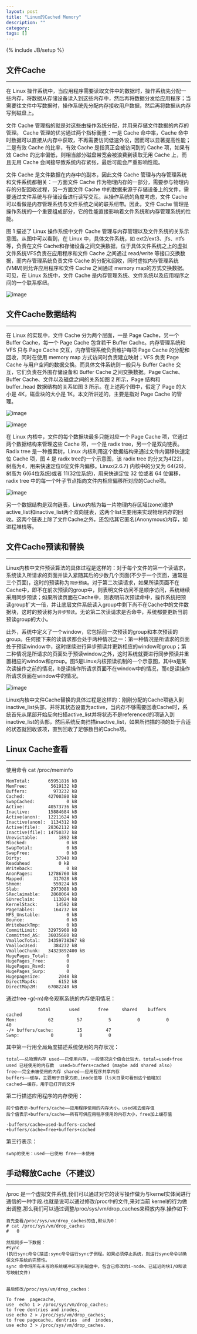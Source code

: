 ```yaml
---
layout: post
title: "Linux的Cached Memory"
description: ""
category: 
tags: []
---
```

{% include JB/setup %}

## 文件Cache

-------------------------------------------

在 Linux 操作系统中，当应用程序需要读取文件中的数据时，操作系统先分配一些内存，将数据从存储设备读入到这些内存中，然后再将数据分发给应用程序；当需要往文件中写数据时，操作系统先分配内存接收用户数据，然后再将数据从内存写到磁盘上。

文件 Cache 管理指的就是对这些由操作系统分配，并用来存储文件数据的内存的管理。 Cache 管理的优劣通过两个指标衡量：一是 Cache 命中率，Cache 命中时数据可以直接从内存中获取，不再需要访问低速外设，因而可以显著提高性能；二是有效 Cache 的比率，有效 Cache 是指真正会被访问到的 Cache 项，如果有效 Cache 的比率偏低，则相当部分磁盘带宽会被浪费到读取无用 Cache 上，而且无用 Cache 会间接导致系统内存紧张，最后可能会严重影响性能。

文件 Cache 是文件数据在内存中的副本，因此文件 Cache 管理与内存管理系统和文件系统都相关：一方面文件 Cache 作为物理内存的一部分，需要参与物理内存的分配回收过程，另一方面文件 Cache 中的数据来源于存储设备上的文件，需要通过文件系统与存储设备进行读写交互。从操作系统的角度考虑，文件 Cache 可以看做是内存管理系统与文件系统之间的联系纽带。因此，文件 Cache 管理是操作系统的一个重要组成部分，它的性能直接影响着文件系统和内存管理系统的性能。

图 1 描述了 Linux 操作系统中文件 Cache 管理与内存管理以及文件系统的关系示意图。从图中可以看到，在 Linux 中，具体文件系统，如 ext2/ext3、jfs、ntfs 等，负责在文件 Cache和存储设备之间交换数据，位于具体文件系统之上的虚拟文件系统VFS负责在应用程序和文件 Cache 之间通过 read/write 等接口交换数据，而内存管理系统负责文件 Cache 的分配和回收，同时虚拟内存管理系统(VMM)则允许应用程序和文件 Cache 之间通过 memory map的方式交换数据。可见，在 Linux 系统中，文件 Cache 是内存管理系统、文件系统以及应用程序之间的一个联系枢纽。

![image](https://raw.githubusercontent.com/yuzujin/yuzujin.github.com/master/images/cache.jpg)

## 文件Cache数据结构

-------------------------------------------

在 Linux 的实现中，文件 Cache 分为两个层面，一是 Page Cache，另一个 Buffer Cache，每一个 Page Cache 包含若干 Buffer Cache。内存管理系统和 VFS 只与 Page Cache 交互，内存管理系统负责维护每项 Page Cache 的分配和回收，同时在使用 memory map 方式访问时负责建立映射；VFS 负责 Page Cache 与用户空间的数据交换。而具体文件系统则一般只与 Buffer Cache 交互，它们负责在外围存储设备和 Buffer Cache 之间交换数据。Page Cache、Buffer Cache、文件以及磁盘之间的关系如图 2 所示，Page 结构和 buffer_head 数据结构的关系如图 3 所示。在上述两个图中，假定了 Page 的大小是 4K，磁盘块的大小是 1K。本文所讲述的，主要是指对 Page Cache 的管理。

![image](https://raw.githubusercontent.com/yuzujin/yuzujin.github.com/master/images/cache1.jpg)

![image](https://raw.githubusercontent.com/yuzujin/yuzujin.github.com/master/images/cache2.jpg)

在 Linux 内核中，文件的每个数据块最多只能对应一个 Page Cache 项，它通过两个数据结构来管理这些 Cache 项，一个是 radix tree，另一个是双向链表。Radix tree 是一种搜索树，Linux 内核利用这个数据结构来通过文件内偏移快速定位 Cache 项，图 4 是 radix tree的一个示意图，该 radix tree 的分叉为4(22)，树高为4，用来快速定位8位文件内偏移。Linux(2.6.7) 内核中的分叉为 64(26)，树高为 6(64位系统)或者 11(32位系统)，用来快速定位 32 位或者 64 位偏移，radix tree 中的每一个叶子节点指向文件内相应偏移所对应的Cache项。

![image](https://raw.githubusercontent.com/yuzujin/yuzujin.github.com/master/images/cache3.gif)

另一个数据结构是双向链表，Linux内核为每一片物理内存区域(zone)维护active_list和inactive_list两个双向链表，这两个list主要用来实现物理内存的回收。这两个链表上除了文件Cache之外，还包括其它匿名(Anonymous)内存，如进程堆栈等。

## 文件Cache预读和替换

--------------------------------------------

Linux内核中文件预读算法的具体过程是这样的：对于每个文件的第一个读请求，系统读入所请求的页面并读入紧随其后的少数几个页面(不少于一个页面，通常是三个页面)，这时的预读称为`同步预读`。对于第二次读请求，如果所读页面不在Cache中，即不在前次预读的group中，则表明文件访问不是顺序访问，系统继续采用同步预读；如果所读页面在Cache中，则表明前次预读命中，操作系统把预读group扩大一倍，并让底层文件系统读入group中剩下尚不在Cache中的文件数据块，这时的预读称为`异步预读`。无论第二次读请求是否命中，系统都要更新当前预读group的大小。

此外，系统中定义了一个window，它包括前一次预读的group和本次预读的group。任何接下来的读请求都会处于两种情况之一：第一种情况是所请求的页面处于预读window中，这时继续进行异步预读并更新相应的window和group；第二种情况是所请求的页面处于预读window之外，这时系统就要进行同步预读并重置相应的window和group。图5是Linux内核预读机制的一个示意图，其中a是某次读操作之前的情况，b是读操作所请求页面不在window中的情况，而c是读操作所请求页面在window中的情况。

![image](https://raw.githubusercontent.com/yuzujin/yuzujin.github.com/master/images/cache4.gif)

Linux内核中文件Cache替换的具体过程是这样的：刚刚分配的Cache项链入到inactive_list头部，并将其状态设置为active，当内存不够需要回收Cache时，系统首先从尾部开始反向扫描active_list并将状态不是referenced的项链入到inactive_list的头部，然后系统反向扫描inactive_list，如果所扫描的项的处于合适的状态就回收该项，直到回收了足够数目的Cache项。

## Linux Cache查看

--------------------------------------------

使用命令 cat /proc/meminfo

	MemTotal:       65951816 kB
	MemFree:         5619132 kB
	Buffers:          973232 kB
	Cached:         42700380 kB
	SwapCached:            0 kB
	Active:         40573736 kB
	Inactive:       15884684 kB
	Active(anon):   12211624 kB
	Inactive(anon):  1134312 kB
	Active(file):   28362112 kB
	Inactive(file): 14750372 kB
	Unevictable:        1892 kB
	Mlocked:               0 kB
	SwapTotal:             0 kB
	SwapFree:              0 kB
	Dirty:             37940 kB
	Readahead	        0 kB
	Writeback:             0 kB
	AnonPages:      12786760 kB
	Mapped:           317028 kB
	Shmem:            559224 kB
	Slab:            2973088 kB
	SReclaimable:    2860064 kB
	SUnreclaim:       113024 kB
	KernelStack:       14592 kB
	PageTables:       164732 kB
	NFS_Unstable:          0 kB
	Bounce:                0 kB
	WritebackTmp:          0 kB
	CommitLimit:    32975908 kB
	Committed_AS:   36035680 kB
	VmallocTotal:   34359738367 kB
	VmallocUsed:      384232 kB
	VmallocChunk:   34323892400 kB
	HugePages_Total:       0
	HugePages_Free:        0
	HugePages_Rsvd:        0
	HugePages_Surp:        0
	Hugepagesize:       2048 kB
	DirectMap4k:        6152 kB
	DirectMap2M:    67082240 kB
	
通过free -g(-m)命令观察系统的内存使用情况：

    	        total       used       free     shared    buffers     cached
	Mem:            62         57          5          0          0         40
	-/+ buffers/cache:         15         47
	Swap:            0          0          0
	
其中第一行用全局角度描述系统使用的内存状况：

	total——总物理内存 used——已使用内存，一般情况这个值会比较大，total=used+free
	used 已经使用的内存数  used=buffers+cached (maybe add shared also) 
	free——完全未被使用的内存 shared——应用程序共享内存 
	buffers——缓存，主要用于目录方面,inode值等（ls大目录可看到这个值增加） 
	cached——缓存，用于已打开的文件 

第二行描述应用程序的内存使用： 

	前个值表示-buffers/cache——应用程序使用的内存大小，used减去缓存值 
	后个值表示+buffers/cache——所有可供应用程序使用的内存大小，free加上缓存值 
	  
	-buffers/cache=used-buffers-cached 
	+buffers/cache=free+buffers+cached 
	
第三行表示：

	swap的使用：used——已使用 free——未使用
	
## 手动释放Cache（不建议）

------------------------------------

/proc 是一个虚拟文件系统,我们可以通过对它的读写操作做为与kernel实体间进行通信的一种手段.也就是说可以通过修改/proc中的文件,来对当前 kernel的行为做出调整.那么我们可以通过调整/proc/sys/vm/drop_caches来释放内存.操作如下:

	首先查看/proc/sys/vm/drop_caches的值,默认为0：
	# cat /proc/sys/vm/drop_caches
	#	0

	然后同步一下数据：	
	#sync
	(执行sync命令(描述:sync命令运行sync子例程。如果必须停止系统，则运行sync命令以确保文件系统的完整性。
	sync 命令将所有未写的系统缓冲区写到磁盘中，包含已修改的i-node、已延迟的块I/O和读写映射文件)
	
	
	最后修改/proc/sys/vm/drop_caches：
	
	To free  pagecache,  
	use  echo 1 > /proc/sys/vm/drop_caches; 
	to free dentries and inodes, 
	use echo 2 > /proc/sys/vm/drop_caches;
	to free pagecache, dentries  and  inodes,  
	use echo 3 > /proc/sys/vm/drop_caches.

